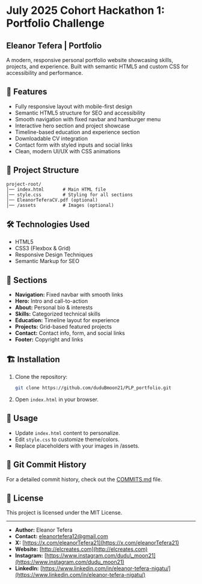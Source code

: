 # July 2025 Cohort Hackathon 1: Portfolio Challenge

## Eleanor Tefera | Portfolio

A modern, responsive personal portfolio website showcasing skills, projects, and experience. Built with semantic HTML5 and custom CSS for accessibility and performance.

## 🚀 Features

* Fully responsive layout with mobile-first design
* Semantic HTML5 structure for SEO and accessibility
* Smooth navigation with fixed navbar and hamburger menu
* Interactive hero section and project showcase
* Timeline-based education and experience section
* Downloadable CV integration
* Contact form with styled inputs and social links
* Clean, modern UI/UX with CSS animations

## 📂 Project Structure

```
project-root/
│── index.html       # Main HTML file
│── style.css        # Styling for all sections
│── EleanorTeferaCV.pdf (optional)
│── /assets          # Images (optional)
```

## 🛠️ Technologies Used

* HTML5
* CSS3 (Flexbox & Grid)
* Responsive Design Techniques
* Semantic Markup for SEO

## 📌 Sections

* **Navigation:** Fixed navbar with smooth links
* **Hero:** Intro and call-to-action
* **About:** Personal bio & interests
* **Skills:** Categorized technical skills
* **Education:** Timeline layout for experience
* **Projects:** Grid-based featured projects
* **Contact:** Contact info, form, and social links
* **Footer:** Copyright and links

## 🏗️ Installation

1. Clone the repository:

   ```bash
   git clone https://github.com/duduBmoon21/PLP_portfolio.git
   ```

2. Open `index.html` in your browser.

## 📜 Usage

* Update `index.html` content to personalize.
* Edit `style.css` to customize theme/colors.
* Replace placeholders with your images in /assets.

## 📜 Git Commit History

For a detailed commit history, check out the [COMMITS.md](COMMITS.md) file.

## 📄 License

This project is licensed under the MIT License.

---

* **Author:** Eleanor Tefera
* **Contact:** [eleanortefera12@gmail.com](mailto:eleanortefera12@gmail.com)
* **X:** [https://x.com/eleanorTefera21](https://x.com/eleanorTefera21)
* **Website:** [http://elcreates.com](http://elcreates.com)
* **Instagram:** [https://www.instagram.com/dudu\_moon21](https://www.instagram.com/dudu_moon21)
* **LinkedIn:** [https://www.linkedin.com/in/eleanor-tefera-nigatu/](https://www.linkedin.com/in/eleanor-tefera-nigatu/)
